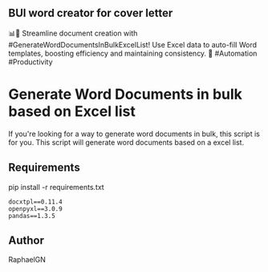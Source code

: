 ## BUl word creator for cover letter
📊💼 Streamline document creation with #GenerateWordDocumentsInBulkExcelList! Use Excel data to auto-fill Word templates, boosting efficiency and maintaining consistency. 🚀 #Automation #Productivity

# Generate Word Documents in bulk based on Excel list

If you're looking for a way to generate word documents in bulk, this script is for you. This script will generate word documents based on a excel list.


## Requirements
pip install -r requirements.txt
```
docxtpl==0.11.4
openpyxl==3.0.9
pandas==1.3.5
```

## Author
RaphaelGN